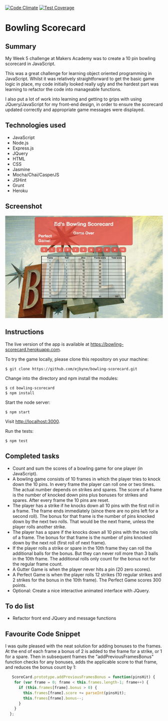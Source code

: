 [![Code Climate](https://codeclimate.com/github/ejbyne/bowling-scorecard/badges/gpa.svg)](https://codeclimate.com/github/ejbyne/bowling-scorecard)
[![Test Coverage](https://codeclimate.com/github/ejbyne/bowling-scorecard/badges/coverage.svg)](https://codeclimate.com/github/ejbyne/bowling-scorecard)

# Bowling Scorecard

## Summary

My Week 5 challenge at Makers Academy was to create a 10 pin bowling scorecard in JavaScript.

This was a great challenge for learning object oriented programming in JavaScript. Whilst it was relatively straightforward to get the basic game logic in place, my code initially looked really ugly and the hardest part was learning to refactor the code into manageable functions.

I also put a lot of work into learning and getting to grips with using JQuery/JavaScript for my front-end design, in order to ensure the scorecard updated correctly and appropriate game messages were displayed.

## Technologies used

- JavaScript
- Node.js
- Express.js
- JQuery
- HTML
- CSS
- Jasmine
- Mocha/Chai/CasperJS
- JSHint
- Grunt
- Heroku

## Screenshot
<img src='/images/bowling_screenshot.png'>

## Instructions

The live version of the app is available at <a href="https://bowling-scorecard.herokuapp.com">https://bowling-scorecard.herokuapp.com</a>.

To try the game locally, please clone this repository on your machine:

```
$ git clone https://github.com/ejbyne/bowling-scorecard.git
```

Change into the directory and npm install the modules:

```
$ cd bowling-scorecard
$ npm install
```

Start the node server:

```
$ npm start
```

Visit <a href="http://localhost:3000">http://localhost:3000</a>.

Run the tests:

```
$ npm test
```

## Completed tasks

- Count and sum the scores of a bowling game for one player (in JavaScript).
- A bowling game consists of 10 frames in which the player tries to knock down the 10 pins. In every frame the player can roll one or two times. The actual number depends on strikes and spares. The score of a frame is the number of knocked down pins plus bonuses for strikes and spares. After every frame the 10 pins are reset.
- The player has a strike if he knocks down all 10 pins with the first roll in a frame. The frame ends immediately (since there are no pins left for a second roll). The bonus for that frame is the number of pins knocked down by the next two rolls. That would be the next frame, unless the player rolls another strike.
- The player has a spare if the knocks down all 10 pins with the two rolls of a frame. The bonus for that frame is the number of pins knocked down by the next roll (first roll of next frame).
- If the player rolls a strike or spare in the 10th frame they can roll the additional balls for the bonus. But they can never roll more than 3 balls in the 10th frame. The additional rolls only count for the bonus not for the regular frame count.
- A Gutter Game is when the player never hits a pin (20 zero scores).
- A Perfect Game is when the player rolls 12 strikes (10 regular strikes and 2 strikes for the bonus in the 10th frame). The Perfect Game scores 300 points.
- Optional: Create a nice interactive animated interface with JQuery.

## To do list

- Refactor front end JQuery and message functions

## Favourite Code Snippet

I was quite pleased with the neat solution for adding bonuses to the frames. At the end of each frame a bonus of 2 is added to the frame for a strike, or 1 for a spare. Then in subsequent frames the "addPreviousFramesBonus" function checks for any bonuses, adds the applicable score to that frame, and reduces the bonus count by 1: 

```javascript
   ScoreCard.prototype.addPreviousFramesBonus = function(pinsHit) {
    for (var frame = 0; frame < this.frames.length-1; frame++) {
      if (this.frames[frame].bonus > 0) {
        this.frames[frame].score += parseInt(pinsHit);
        this.frames[frame].bonus--;
      }
    }
  };
```
